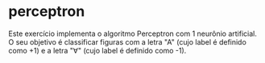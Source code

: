 # perceptron
Este exercício implementa o algoritmo Perceptron com 1 neurônio artificial.  O seu objetivo é classificar figuras com a letra "A" (cujo label é definido como +1) e a letra "∀" (cujo label é definido como -1).

